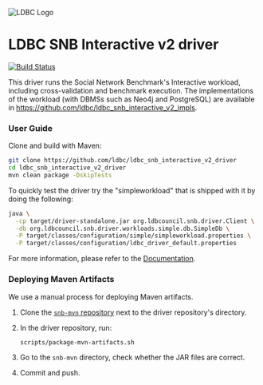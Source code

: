 ![LDBC Logo](ldbc-logo.png)
# LDBC SNB Interactive v2 driver

[![Build Status](https://circleci.com/gh/ldbc/ldbc_snb_interactive_v2_driver.svg?style=svg)](https://circleci.com/gh/ldbc/ldbc_snb_interactive_v2_driver)

This driver runs the Social Network Benchmark's Interactive workload, including cross-validation and benchmark execution. The implementations of the workload (with DBMSs such as Neo4j and PostgreSQL) are available in <https://github.com/ldbc/ldbc_snb_interactive_v2_impls>.

### User Guide

Clone and build with Maven:

```bash
git clone https://github.com/ldbc/ldbc_snb_interactive_v2_driver
cd ldbc_snb_interactive_v2_driver
mvn clean package -DskipTests
```

To quickly test the driver try the "simpleworkload" that is shipped with it by doing the following:

```bash
java \
  -cp target/driver-standalone.jar org.ldbcouncil.snb.driver.Client \
  -db org.ldbcouncil.snb.driver.workloads.simple.db.SimpleDb \
  -P target/classes/configuration/simple/simpleworkload.properties \
  -P target/classes/configuration/ldbc_driver_default.properties
```

For more information, please refer to the [Documentation](https://github.com/ldbc/ldbc_driver/wiki).

### Deploying Maven Artifacts

We use a manual process for deploying Maven artifacts.

1. Clone the [`snb-mvn` repository](https://github.com/ldbc/snb-mvn) next to the driver repository's directory.

2. In the driver repository, run:

    ```bash
    scripts/package-mvn-artifacts.sh
    ```

3. Go to the `snb-mvn` directory, check whether the JAR files are correct.

4. Commit and push.
